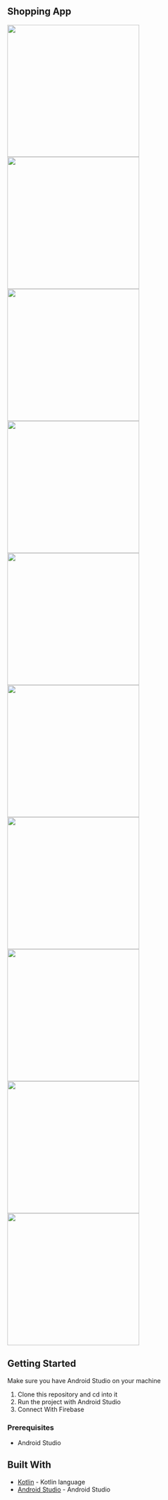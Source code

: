## Shopping App 


<img src="https://github.com/simu13/Simplibuy/blob/master/Screenshot_1632324614.png" width="300" >
<img src="https://github.com/simu13/Simplibuy/blob/master/Screenshot_1632324619.png" width="300" >
<img src="https://github.com/simu13/Simplibuy/blob/master/Screenshot_1632324645.png" width="300" >
<img src="https://github.com/simu13/Simplibuy/blob/master/Screenshot_1632324653.png" width="300" >
<img src="https://github.com/simu13/Simplibuy/blob/master/Screenshot_1632324658.png" width="300" >
<img src="https://github.com/simu13/Simplibuy/blob/master/Screenshot_1632324684.png" width="300" >
<img src="https://github.com/simu13/Simplibuy/blob/master/Screenshot_1632324689.png" width="300" >
<img src="https://github.com/simu13/Simplibuy/blob/master/Screenshot_1632324697.png" width="300" >
<img src="https://github.com/simu13/Simplibuy/blob/master/Screenshot_1632324707.png" width="300" >
<img src="https://github.com/simu13/Simplibuy/blob/master/Screenshot_1632324722.png" width="300" >



## Getting Started
Make sure you have Android Studio on your machine

1.  Clone this repository and cd into it
2.  Run the project with Android Studio
3.  Connect With Firebase 

### Prerequisites

* Android Studio

## Built With

* [Kotlin](https://kotlinlang.org/) - Kotlin language
* [Android Studio](https://developer.android.com/studio/) - Android Studio
